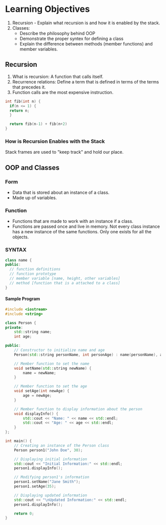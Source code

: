 # Learning Objectives
1. Recursion - Explain what recursion is and how it is enabled by the stack.
2. Classes:
   - Describe the philosophy behind OOP
   - Demonstrate the proper syntex for defining a class
   - Explain the difference between methods (member functions) and member variables.
  
## Recursion
1. What is recursion: A function that calls itself.
2. Recurrence relations: Define a term that is defined in terms of the terms that precedes it.
3. Function calls are the most expensive instruction.

```cpp
int fib(int n) {
  if(n <= 1) {
  return n;
  }

  return fib(n-1) + fib(n+2)
}
```
### How is Recursion Enables with the Stack
Stack frames are used to "keep track" and hold our place. 

## OOP and Classes

### Form 
- Data that is stored about an instance of a class.
- Made up of variables.

### Function
- Functions that are made to work with an instance if a class.
- Functions are passed once and live in memory. Not every class instance has a new instance of the same functions. Only one exists for all the objects.

### SYNTAX
```cpp
class name {
public:
  // function definitions
  // function prototype
  // member variable [name, height, other variables]
  // method [function that is a attached to a class]
}
```

#### Sample Program

```cpp
#include <iostream>
#include <string>

class Person {
private:
    std::string name;
    int age;

public:
    // Constructor to initialize name and age
    Person(std::string personName, int personAge) : name(personName), age(personAge) {}

    // Member function to set the name
    void setName(std::string newName) {
        name = newName;
    }

    // Member function to set the age
    void setAge(int newAge) {
        age = newAge;
    }

    // Member function to display information about the person
    void displayInfo() {
        std::cout << "Name: " << name << std::endl;
        std::cout << "Age: " << age << std::endl;
    }
};

int main() {
    // Creating an instance of the Person class
    Person person1("John Doe", 30);

    // Displaying initial information
    std::cout << "Initial Information:" << std::endl;
    person1.displayInfo();

    // Modifying person1's information
    person1.setName("Jane Smith");
    person1.setAge(35);

    // Displaying updated information
    std::cout << "\nUpdated Information:" << std::endl;
    person1.displayInfo();

    return 0;
}
```

